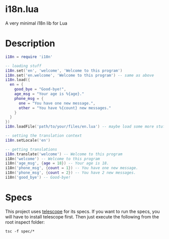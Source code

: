 i18n.lua
========

A very minimal i18n lib for Lua

Description
===========

``` lua
i18n = require 'i18n'

-- loading stuff
i18n.set('en', 'welcome', 'Welcome to this program')
i18n.set('en.welcome', 'Welcome to this program') -- same as above
i18n.load({
  en = {
    good_bye = "Good-bye!",
    age_msg = "Your age is %{age}."
    phone_msg = {
      one = "You have one new message.",
      other = "You have %{count} new messages."
    }
  }
})
i18n.loadFile('path/to/your/files/en.lua') -- maybe load some more stuff from that file

-- setting the translation context
i18n.setLocale('en')

-- getting translations
i18n.translate('welcome') -- Welcome to this program
i18n('welcome') -- Welcome to this program
i18n('age_msg', {age = 18}) -- Your age is 18.
i18n('phone_msg', {count = 1}) -- You have one new message.
i18n('phone_msg', {count = 2}) -- You have 2 new messages.
i18n('good_bye') -- Good-bye!
```

Specs
=====
This project uses [telescope](https://github.com/norman/telescope) for its specs. If you want to run the specs, you will have to install telescope first. Then just execute the following from the root inspect folder:

    tsc -f spec/*
